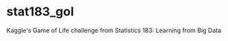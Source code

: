 stat183_gol
===========

Kaggle's Game of Life challenge from Statistics 183: Learning from Big Data
